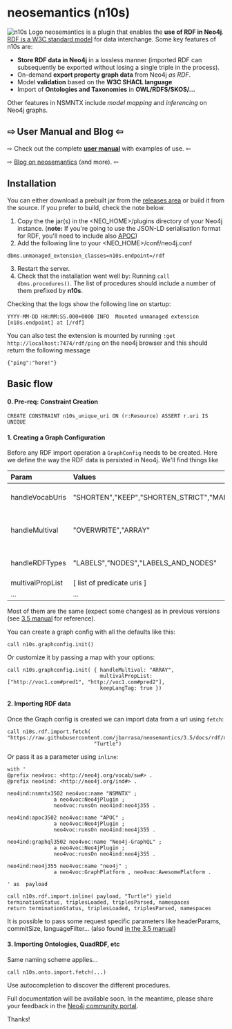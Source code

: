 # neosemantics (n10s)
![n10s Logo](https://guides.neo4j.com/rdf/n10s.png) neosemantics is a plugin that enables the **use of RDF in Neo4j**. [RDF is a W3C standard model](https://www.w3.org/RDF/) for data interchange. Some key features of n10s are:

* **Store RDF data in Neo4j** in a
lossless manner (imported RDF can subsequently be exported without losing a single triple in the process).
* On-demand **export property graph data** from Neo4j *as RDF*.
* Model **validation** based on the **W3C SHACL language**
* Import of **Ontologies and Taxonomies** in **OWL/RDFS/SKOS/...**

Other features in NSMNTX include *model mapping* and *inferencing* on Neo4j graphs.


## ⇨ User Manual and Blog ⇦ 

⇨ Check out the complete **[user manual](https://neo4j.com/docs/labs/nsmntx/current/)** with examples of use. ⇦

⇨ [Blog on neosemantics](https://jbarrasa.com/category/graph-rdf/) (and more). ⇦

## Installation
 
You can either download a prebuilt jar from the [releases area](https://github.com/neo4j-labs/neosemantics/releases) or build it from the source. If you prefer to build, check the note below.

1. Copy the  the jar(s) in the <NEO_HOME>/plugins directory of your Neo4j instance. (**note:** If you're going to use the JSON-LD serialisation format for RDF, you'll need to include also [APOC](https://neo4j.com/labs/apoc/))
2. Add the following line to your <NEO_HOME>/conf/neo4j.conf

  ```
  dbms.unmanaged_extension_classes=n10s.endpoint=/rdf
  ```
  
3. Restart the server. 
4. Check that the installation went well by:
Running `call dbms.procedures()`. The list of procedures should include a number of them prefixed by **n10s**.
 
Checking that the logs show the following line on startup:
```
YYYY-MM-DD HH:MM:SS.000+0000 INFO  Mounted unmanaged extension [n10s.endpoint] at [/rdf]
```

You can also test the extension is mounted by running `:get http://localhost:7474/rdf/ping` on the neo4j browser and this should return the following message
```
{"ping":"here!"}
```


## Basic flow

####  0. Pre-req: Constraint Creation

``` 
CREATE CONSTRAINT n10s_unique_uri ON (r:Resource) ASSERT r.uri IS UNIQUE
```

#### 1.  Creating a Graph Configuration
Before any RDF import operation a `GraphConfig` needs to be created. Here we define the way the RDF data is persisted in Neo4j. 
We'll find things like 

| Param        | Values           | Desc  |
| :------------- |:-------------|:-----|
| handleVocabUris     | "SHORTEN","KEEP","SHORTEN_STRICT","MAP"|  how namespaces are  handled |
| handleMultival     | "OVERWRITE","ARRAY"      | how multivalued properties are handled |
| handleRDFTypes | "LABELS","NODES","LABELS_AND_NODES"      |  how RDF datatypes are handled |
| multivalPropList | [ list of predicate uris ] |  |
| ...| ...|...|

Most of them are the same (expect some changes) as in previous versions (see [3.5 manual](https://neo4j.com/docs/labs/nsmntx/current/reference/#_rdf_import_params) for reference). 

You can create a graph config with all the defaults like this:
``` 
call n10s.graphconfig.init()
``` 

Or customize it by passing a map with your options:
``` 
call n10s.graphconfig.init( { handleMultival: "ARRAY", 
                              multivalPropList: ["http://voc1.com#pred1", "http://voc1.com#pred2"],
                              keepLangTag: true })
``` 


#### 2.  Importing RDF data

Once the Graph config is created we can import data from a url using `fetch`:

``` 
call n10s.rdf.import.fetch( "https://raw.githubusercontent.com/jbarrasa/neosemantics/3.5/docs/rdf/nsmntx.ttl",
                            "Turtle")
``` 

Or pass it as a parameter using `inline`:

``` 
with '
@prefix neo4voc: <http://neo4j.org/vocab/sw#> .
@prefix neo4ind: <http://neo4j.org/ind#> .

neo4ind:nsmntx3502 neo4voc:name "NSMNTX" ;
			   a neo4voc:Neo4jPlugin ;
			   neo4voc:runsOn neo4ind:neo4j355 .

neo4ind:apoc3502 neo4voc:name "APOC" ;
			   a neo4voc:Neo4jPlugin ;		   
			   neo4voc:runsOn neo4ind:neo4j355 .

neo4ind:graphql3502 neo4voc:name "Neo4j-GraphQL" ;
			   a neo4voc:Neo4jPlugin ;			   
			   neo4voc:runsOn neo4ind:neo4j355 .			   			   

neo4ind:neo4j355 neo4voc:name "neo4j" ;
			   a neo4voc:GraphPlatform , neo4voc:AwesomePlatform .

' as  payload

call n10s.rdf.import.inline( payload, "Turtle") yield terminationStatus, triplesLoaded, triplesParsed, namespaces
return terminationStatus, triplesLoaded, triplesParsed, namespaces
``` 

It is possible to pass some request specific parameters like headerParams, commitSize, languageFilter...
(also found [in the 3.5 manual](https://neo4j.com/docs/labs/nsmntx/current/reference/#_rdf_import_params))


#### 3.  Importing Ontologies, QuadRDF, etc

Same naming scheme applies...

```
call n10s.onto.import.fetch(...)
```

Use autocompletion to discover the different procedures.

Full documentation will be available soon. In the meantime, please share your feedback in the [Neo4j community portal](https://community.neo4j.com/c/integrations/linked-data-rdf-ontology).

Thanks! 
